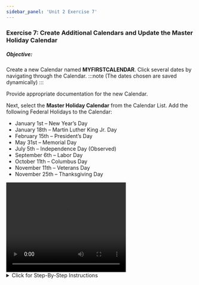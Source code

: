 ```yaml
---
sidebar_panel: 'Unit 2 Exercise 7'
---
```


### Exercise 7: Create Additional Calendars and Update the Master Holiday Calendar

##### Objective:

Create a new Calendar named **MYFIRSTCALENDAR**. Click several dates by navigating through the Calendar. 
:::note
(The dates chosen are saved dynamically)
:::

Provide appropriate documentation for the new Calendar.

Next, select the **Master Holiday Calendar** from the Calendar List. Add the following Federal Holidays to the Calendar:

  *	January 1st – New Year’s Day
  *	January 18th – Martin Luther King Jr. Day
  *	February 15th – President’s Day
  *	May 31st – Memorial Day
  *	July 5th – Independence Day (Observed)
  *	September 6th – Labor Day
  *	October 11th – Columbus Day
  *	November 11th – Veterans Day
  *	November 25th – Thanksgiving Day


<div>
<video width="320" height="240" controls>
  <source src="videobasic/U2E7.mp4" type="video/mp4"></source>
Your browser does not support the video tag.
</video>
</div>

<details>

<summary>Click for Step-By-Step Instructions</summary>

1.	Click on **Calendars** from the **Navigation Panel**.
2.	Click the **Add** Button.
3.	Type **MyFirstCalendar** in the **Name** field.
4.	Enter **Documentation** like: **This is a test Calendar**.
5.	Click the **Save** Button.
6.	Click several dates in the **Calendar**.
:::note
The dates are saved dynamically
:::
7.	Click the **right arrow** by the **Month** right above the Calendar to go to the next months.
8.	Click the **up** arrow by the **Year** right above the Calendar to move to the next year.
9.	Select **Master Holiday** from the **Calendar List**.
10.	Click the following dates in the Calendar to set up the current year Federal Holidays, then close the **Calendars** tab:

  *	January 1st – New Year’s Day
  *	January 18th – Martin Luther King Jr. Day
  *	February 15th – President’s Day
  *	May 31st – Memorial Day
  *	July 5th – Independence Day (Observed)
  *	September 6th – Labor Day
  *	October 11th – Columbus Day
  *	November 11th – Veterans Day
  *	November 25th – Thanksgiving Day

</details>